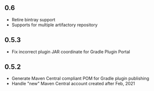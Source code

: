 ## 0.6
- Retire bintray support
- Supports for multiple artifactory repository

## 0.5.3
- Fix incorrect plugin JAR coordinate for Gradle Plugin Portal

## 0.5.2
- Generate Maven Central compliant POM for Gradle plugin publishing
- Handle "new" Maven Central account created after Feb, 2021
